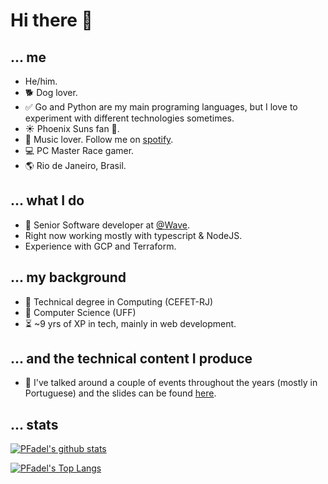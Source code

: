 # Hi there 👋

## ... me

- He/him.
- :dog2: Dog lover.
- :white_check_mark: Go and Python are my main programing languages, but I love to experiment with different technologies sometimes.
- ☀️ Phoenix Suns fan 🏀.
- :musical_note: Music lover. Follow me on [spotify](https://open.spotify.com/user/fadel__?si=h7OIkivRS4ejvC_YAqwlnQ).
- :computer: PC Master Race gamer.
- 🌎 Rio de Janeiro, Brasil.

## ... what I do

- 💚 Senior Software developer at [@Wave](https://github.com/NomoTechnology).
- Right now working mostly with typescript & NodeJS.
- Experience with GCP and Terraform.

## ... my background

- 🏫 Technical degree in Computing (CEFET-RJ)
- 🏫 Computer Science (UFF)
- ⏳ ~9 yrs of XP in tech, mainly in web development.

## ... and the technical content I produce

- 🎤 I've talked around a couple of events throughout the years (mostly in Portuguese) and the slides can be found [here](https://github.com/PFadel/go-presentations).

## ... stats

[![PFadel's github stats](https://github-readme-stats.vercel.app/api?username=PFadel&count_private=true)](https://github.com/anuraghazra/github-readme-stats)

[![PFadel's Top Langs](https://github-readme-stats.vercel.app/api/top-langs/?username=PFadel&hide=html&layout=compact)](https://github.com/anuraghazra/github-readme-stats)
